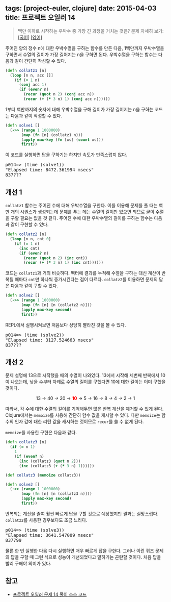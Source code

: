 tags: [project-euler, clojure]
date: 2015-04-03
title: 프로젝트 오일러 14
---
> 백만 이하로 시작하는 우박수 중 가장 긴 과정을 거치는 것은?
> 문제 자세히 보기: [[국어]](http://euler.synap.co.kr/prob_detail.php?id=14) [[영어]](https://projecteuler.net/problem=14)

주어진 양의 정수 n에 대한 우박수열을 구하는 함수를 만든 다음, 1백만까지 우박수열을 구하면서 수열의 길이가 가장 길어지는 n을 구하면 된다. 우박수열을 구하는 함수는 다음과 같이 간단히 작성할 수 있다.<!--more-->

```clojure
(defn collatz1 [n]
  (loop [n n, acc []]
    (if (= 1 n)
      (conj acc 1)
      (if (even? n)
        (recur (quot n 2) (conj acc n))
        (recur (+ (* 3 n) 1) (conj acc n))))))
```

1부터 백만까지의 숫자에 대해 우박수열을 구해 길이가 가장 길어지는 n을 구하는 코드는 다음과 같이 작성할 수 있다.

```clojure
(defn solve1 []
  (->> (range 1 1000000)
       (map (fn [n] (collatz1 n)))
       (apply max-key (fn [xs] (count xs)))
       first))
```

이 코드를 실행하면 답을 구하기는 하지만 속도가 만족스럽지 않다.

<pre class="console">
p014=> (time (solve1))
"Elapsed time: 8472.361994 msecs"
837???
</pre>

## 개선 1
`collatz1` 함수는 주어진 수에 대해 우박수열을 구한다. 이를 이용해 문제를 풀 때는 백만 개의 시퀀스가 생성되는데 문제를 푸는 데는 수열의 길이만 있으면 되므로 굳이 수열을 구할 필요는 없을 것 같다. 주어진 수에 대한 우박수열의 길이를 구하는 함수는 다음과 같이 구현할 수 있다.

```clojure
(defn collatz2 [n]
  (loop [n n, cnt 0]
    (if (= 1 n)
      (inc cnt)
      (if (even? n)
        (recur (quot n 2) (inc cnt))
        (recur (+ (* 3 n) 1) (inc cnt))))))
```

코드는 `collatz1`과 거의 비슷하다. 벡터에 결과를 누적해 수열을 구하는 대신 계산이 반복될 때마다 `cnt`만 하나씩 증가시킨다는 점이 다르다. `collatz2`를 이용하면 문제의 답은 다음과 같이 구할 수 있다.

```clojure
(defn solve2 []
  (->> (range 1 1000000)
       (map (fn [n] [n (collatz2 n)]))
       (apply max-key second)
       first))
```

REPL에서 실행시켜보면 처음보다 상당히 빨라진 것을 볼 수 있다.

<pre class="console">
p014=> (time (solve2))
"Elapsed time: 3127.524663 msecs"
837???
</pre>

## 개선 2
문제 설명에 13으로 시작했을 때의 수열이 나와있다. 13에서 시작해 세번째 반복에서 10이 나오는데, 낮을 수부터 차례로 수열의 길이를 구했다면 10에 대한 길이는 이미 구했을 것이다.

<div style="text-align:center">
13 → 40 → 20 → <span style="font-weight:bold;color:red">10</span> → 5 → 16 → 8 → 4 → 2 → 1
</div>

따라서, 각 수에 대한 수열의 길이를 기억해두면 많은 반복 계산을 제거할 수 있게 된다. Clojure에서는 `memoize`를 사용해 간단히 함수 값을 캐시할 수 있다. 다만 `memoize`는 함수의 인자 값에 대한 리턴 값을 캐시하는 것이므로 `recur`를 쓸 수 없게 된다.

`memoize`를 사용한 구현은 다음과 같다.

```clojure
(defn collatz3 [n]
  (if (= n 1)
    1
    (if (even? n)
      (inc (collatz3 (quot n 2)))
      (inc (collatz3 (+ (* 3 n) 1))))))

(def collatz3 (memoize collatz3))

(defn solve3 []
  (->> (range 1 1000000)
       (map (fn [n] [n (collatz3 n)]))
       (apply max-key second)
       first))
```

반복되는 계산을 줄여 훨씬 빠르게 답을 구할 것으로 예상했지만 결과는 실망스럽다. `collatz2`를 사용한 경우보다도 조금 느리다.

<pre class="console">
p014=> (time (solve3))
"Elapsed time: 3641.547009 msecs"
837799
</pre>

물론 한 번 실행한 다음 다시 실행하면 매우 빠르게 답을 구한다. 그러나 이런 퀴즈 문제의 답을 구할 때 그런 식으로 성능이 개선되었다고 말하기는 곤란할 것이다. 처음 답을 빨리 구해야 의미가 있다.

## 참고
* [프로젝트 오일러 문제 14 풀이 소스 코드](https://github.com/ntalbs/euler/blob/master/src/p014.clj)
